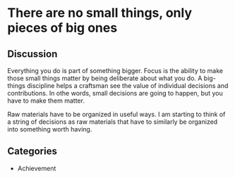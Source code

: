 # There are no small things, only pieces of big ones

## Discussion
Everything you do is part of something bigger. Focus is the ability to make those small things matter by being deliberate about what you do. A big-things discipline helps a craftsman see the value of individual decisions and contributions. In othe words, small decisions are going to happen, but you have to make them matter.

Raw materials have to be organized in useful ways. I am starting to think of a string of decisions as raw materials that have to similarly be organized into something worth having.

## Categories
* Achievement
